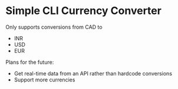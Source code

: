 # Simple CLI Currency Converter
Only supports conversions from CAD to
- INR
- USD
- EUR

Plans for the future:
- Get real-time data from an API rather than hardcode conversions
- Support more currencies
